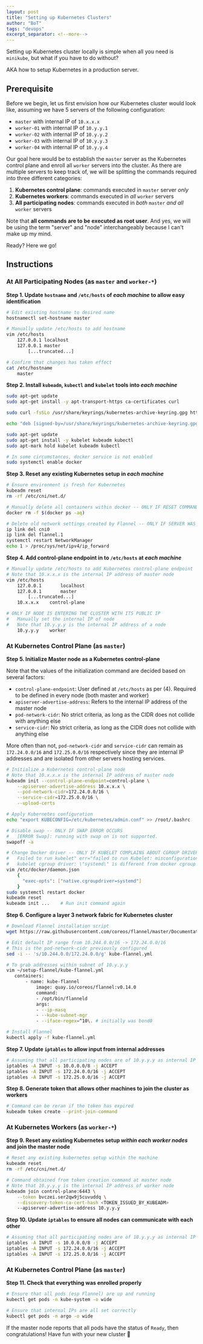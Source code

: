 ```yaml
---
layout: post
title: "Setting up Kubernetes Clusters"
author: "BoT"
tags: "devops"
excerpt_separator: <!--more-->
---
```


Setting up Kubernetes cluster locally is simple when all you need is `minikube`, but what if you have to do without?

<!--more-->

AKA how to setup Kubernetes in a production server.

## Prerequisite

Before we begin, let us first envision how our Kubernetes cluster would look like, assuming we have 5 servers of the following configuration:

- `master` with internal IP of `10.x.x.x`
- `worker-01` with internal IP of `10.y.y.1`
- `worker-02` with internal IP of `10.y.y.2`
- `worker-03` with internal IP of `10.y.y.3`
- `worker-04` with internal IP of `10.y.y.4`

Our goal here would be to establish the `master` server as the Kubernetes control plane and enroll all `worker` servers into the cluster. As there are multiple servers to keep track of, we will be splitting the commands required into three different categories:

1. **Kubernetes control plane**: commands executed in `master` server _only_
2. **Kubernetes workers**: commands executed in _all_ `worker` servers
3. **All participating nodes**: commands executed in _both_ `master` _and all_ `worker` servers

Note that **all commands are to be executed as root user**. And yes, we will be using the term "server" and "node" interchangeably because I can't make up my mind.

Ready? Here we go!

## Instructions

### At All Participating Nodes (as `master` and `worker-*`)

**Step 1. Update `hostname` and `/etc/hosts` of _each machine_ to allow easy identification**

```bash
# Edit existing hostname to desired name
hostnamectl set-hostname master

# Manually update /etc/hosts to add hostname
vim /etc/hosts
	127.0.0.1 localhost
	127.0.0.1 master
		[...truncated...]

# Confirm that changes has taken effect
cat /etc/hostname
	master
```

**Step 2. Install `kubeadm`, `kubectl` and `kubelet` tools into _each machine_**

```bash
sudo apt-get update
sudo apt-get install -y apt-transport-https ca-certificates curl

sudo curl -fsSLo /usr/share/keyrings/kubernetes-archive-keyring.gpg https://packages.cloud.google.com/apt/doc/apt-key.gpg

echo "deb [signed-by=/usr/share/keyrings/kubernetes-archive-keyring.gpg] https://apt.kubernetes.io/ kubernetes-xenial main" | sudo tee /etc/apt/sources.list.d/kubernetes.list

sudo apt-get update
sudo apt-get install -y kubelet kubeadm kubectl
sudo apt-mark hold kubelet kubeadm kubectl

# In some circumstances, docker service is not enabled
sudo systemctl enable docker
```

**Step 3. Reset any existing Kubernetes setup in _each machine_**

```bash
# Ensure environment is fresh for Kubernetes
kubeadm reset
rm -rf /etc/cni/net.d/

# Manually delete all containers within docker -- ONLY IF RESET COMMAND HANGS
docker rm -f $(docker ps -aq)

# Delete old network settings created by Flannel -- ONLY IF SERVER WAS PREVIOUSLY USING FLANNEL
ip link del cni0
ip link del flannel.1
systemctl restart NetworkManager
echo 1 > /proc/sys/net/ipv4/ip_forward
```

**Step 4. Add control-plane endpoint in to `/etc/hosts` at _each machine_**

```bash
# Manually update /etc/hosts to add Kubernetes control-plane endpoint
# Note that 10.x.x.x is the internal IP address of master node
vim /etc/hosts
	127.0.0.1		localhost
	127.0.0.1		master
		[...truncated...]
	10.x.x.x	control-plane

# ONLY IF NODE IS ENTERING THE CLUSTER WITH ITS PUBLIC IP
# 	Manually set the internal IP of node
# 	Note that 10.y.y.y is the internal IP address of a node
	10.y.y.y	worker
```

### At Kubernetes Control Plane (as `master`)

**Step 5. Initialize Master node as a Kubernetes control-plane**

Note that the values of the initialization command are decided based on several factors:

- `control-plane-endpoint`: User defined at `/etc/hosts` as per (4). Required to be defined in every node (both master and worker)
- `apiserver-advertise-address`: Refers to the internal IP address of the master node
- `pod-network-cidr`: No strict criteria, as long as the CIDR does not collide with anything else
- `service-cidr`: No strict criteria, as long as the CIDR does not collide with anything else

More often than not, `pod-network-cidr` and `service-cidr` can remain as `172.24.0.0/16` and `172.25.0.0/16` respectively since they are internal IP addresses and are isolated from other servers hosting services.

```bash
# Initialize a Kubernetes control-plane node
# Note that 10.x.x.x is the internal IP address of master node
kubeadm init --control-plane-endpoint=control-plane \
	--apiserver-advertise-address 10.x.x.x \
	--pod-network-cidr=172.24.0.0/16 \
	--service-cidr=172.25.0.0/16 \
	--upload-certs

# Apply Kubernetes configuration
echo "export KUBECONFIG=/etc/kubernetes/admin.conf" >> /root/.bashrc

# Disable swap -- ONLY IF SWAP ERROR OCCURS
# 	[ERROR Swap]: running with swap on is not supported.
swapoff -a

# Change Docker driver -- ONLY IF KUBELET COMPLAINS ABOUT CGROUP DRIVER MISCONFIGURATION
# 	Failed to run kubelet" err="failed to run Kubelet: misconfiguration:
# 	kubelet cgroup driver: \"systemd\" is different from docker cgroup driver: \"cgroupfs\"
vim /etc/docker/daemon.json
	{
	  "exec-opts": ["native.cgroupdriver=systemd"]
	}
sudo systemctl restart docker
kubeadm reset
kubeadm init ...	# Run init command again
```

**Step 6. Configure a layer 3 network fabric for Kubernetes cluster**

```bash
# Download Flannel installation script
wget https://raw.githubusercontent.com/coreos/flannel/master/Documentation/kube-flannel.yml

# Edit default IP range from 10.244.0.0/16 -> 172.24.0.0/16
# This is the pod-network-cidr previously configured
sed -i -- 's/10.244.0.0/172.24.0.0/g' kube-flannel.yml

# To grab addresses within subnet of 10.y.y.y
vim ~/setup-flannel/kube-flannel.yml
   containers:
	   - name: kube-flannel
		   image: quay.io/coreos/flannel:v0.14.0
		   command:
		   - /opt/bin/flanneld
		   args:
		   - --ip-masq
		   - --kube-subnet-mgr
		   - --iface-regex=^10\. # initially was bond0

# Install Flannel
kubectl apply -f kube-flannel.yml
```

**Step 7. Update `iptables` to allow input from internal addresses**

```bash
# Assuming that all participating nodes are of 10.y.y.y as internal IP
iptables -A INPUT -s 10.0.0.0/8 -j ACCEPT
iptables -A INPUT -s 172.24.0.0/16 -j ACCEPT
iptables -A INPUT -s 172.25.0.0/16 -j ACCEPT
```

**Step 8. Generate token that allows other machines to join the cluster as workers**

```bash
# Command can be reran if the token has expired
kubeadm token create --print-join-command
```

### At Kubernetes Workers (as `worker-*`)

**Step 9. Reset any existing Kubernetes setup _within each worker nodes_ and join the master node**

```bash
# Reset any existing kubernetes setup within the machine
kubeadm reset
rm -rf /etc/cni/net.d/

# Command obtained from token creation command at master node
# Note that 10.y.y.y is the internal IP address of worker node
kubeadm join control-plane:6443 \
	--token bvczei.ser2qw9j5cuvuddq \
	--discovery-token-ca-cert-hash <TOKEN_ISSUED_BY_KUBEADM>
	--apiserver-advertise-address 10.y.y.y
```

**Step 10. Update `iptables` to ensure all nodes can communicate with each other**

```bash
# Assuming that all participating nodes are of 10.y.y.y as internal IP
iptables -A INPUT -s 10.0.0.0/8 -j ACCEPT
iptables -A INPUT -s 172.24.0.0/16 -j ACCEPT
iptables -A INPUT -s 172.25.0.0/16 -j ACCEPT
```

### At Kubernetes Control Plane (as `master`)

**Step 11. Check that everything was enrolled properly**

```bash
# Ensure that all pods (esp Flannel) are up and running
kubectl get pods -n kube-system -o wide

# Ensure that internal IPs are all set correctly
kubectl get pods -n argo -o wide
```

If the master node reports that all pods have the status of `Ready`, then congratulations! Have fun with your new cluster 👻
